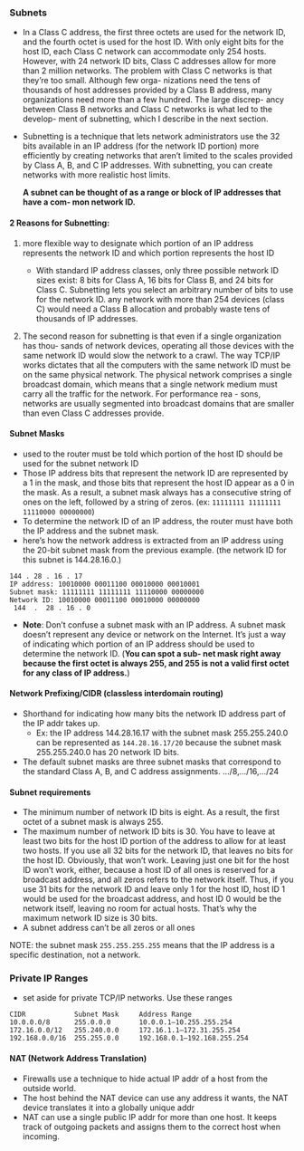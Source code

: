 ### Subnets

- In a Class C address, the first three octets are used for the network ID, and the
  fourth octet is used for the host ID. With only eight bits for the host ID, each Class
  C network can accommodate only 254 hosts. However, with 24 network ID bits,
  Class C addresses allow for more than 2 million networks.
  The problem with Class C networks is that they’re too small. Although few orga-
  nizations need the tens of thousands of host addresses provided by a Class B
  address, many organizations need more than a few hundred. The large discrep-
  ancy between Class B networks and Class C networks is what led to the develop-
  ment of subnetting, which I describe in the next section.
- Subnetting is a technique that lets network administrators use the 32 bits available
  in an IP address (for the network ID portion) more efficiently by creating networks that aren’t limited to the
  scales provided by Class A, B, and C IP addresses. With subnetting, you can create
  networks with more realistic host limits.

  **A subnet can be thought of as a range or block of IP addresses that have a com-
  mon network ID.**

#### 2 Reasons for Subnetting:

1. more flexible way to designate which portion of an IP
   address represents the network ID and which portion represents the host ID

   - With
     standard IP address classes, only three possible network ID sizes exist: 8 bits for
     Class A, 16 bits for Class B, and 24 bits for Class C. Subnetting lets you select an
     arbitrary number of bits to use for the network ID. any
     network with more than 254 devices (class C) would need a Class B allocation and probably
     waste tens of thousands of IP addresses.

2. The second reason for subnetting is that even if a single organization has thou-
   sands of network devices, operating all those devices with the same network ID
   would slow the network to a crawl. The way TCP/IP works dictates that all the
   computers with the same network ID must be on the same physical network. The
   physical network comprises a single broadcast domain, which means that a single
   network medium must carry all the traffic for the network. For performance rea -
   sons, networks are usually segmented into broadcast domains that are smaller
   than even Class C addresses provide.

#### Subnet Masks

- used to the router must be told which portion of the host ID should
  be used for the subnet network ID
- Those IP address bits that
  represent the network ID are represented by a 1 in the mask, and those bits that
  represent the host ID appear as a 0 in the mask. As a result, a subnet mask always
  has a consecutive string of ones on the left, followed by a string of zeros. (ex: `11111111 11111111 11110000 00000000`)
- To determine the network ID of an IP address, the router must have both the IP
  address and the subnet mask.
- here’s how the network address is extracted from an IP address
  using the 20-bit subnet mask from the previous example. (the network ID for this subnet is 144.28.16.0.)

```
144 . 28 . 16 . 17
IP address: 10010000 00011100 00010000 00010001
Subnet mask: 11111111 11111111 11110000 00000000
Network ID: 10010000 00011100 00010000 00000000
 144  .  28 . 16 . 0
```

- **Note**: Don’t confuse a subnet mask with an IP address. A subnet mask doesn’t represent
  any device or network on the Internet. It’s just a way of indicating which portion
  of an IP address should be used to determine the network ID. (**You can spot a sub-
  net mask right away because the first octet is always 255, and 255 is not a valid
  first octet for any class of IP address.**)

#### Network Prefixing/CIDR (classless interdomain routing)

- Shorthand for indicating how many bits the network ID address part of the IP addr takes up.
  - Ex: the IP address 144.28.16.17 with the subnet mask 255.255.240.0 can be represented as
    `144.28.16.17/20` because the subnet mask 255.255.240.0 has 20 network ID bits.
- The default subnet masks are three subnet masks that correspond to the standard Class
  A, B, and C address assignments. .../8,.../16,.../24

#### Subnet requirements

- The minimum number of network ID bits is eight. As a result, the first octet
  of a subnet mask is always 255.
- The maximum number of network ID bits is 30. You have to leave at least
  two bits for the host ID portion of the address to allow for at least two hosts. If
  you use all 32 bits for the network ID, that leaves no bits for the host
  ID. Obviously, that won’t work. Leaving just one bit for the host ID won’t work,
  either, because a host ID of all ones is reserved for a broadcast address, and
  all zeros refers to the network itself. Thus, if you use 31 bits for the network ID
  and leave only 1 for the host ID, host ID 1 would be used for the broadcast
  address, and host ID 0 would be the network itself, leaving no room for actual
  hosts. That’s why the maximum network ID size is 30 bits.
- A subnet address can’t be all zeros or all ones

NOTE: the subnet mask `255.255.255.255` means that the IP address is a specific destination, not a network.

### Private IP Ranges

- set aside for private TCP/IP networks. Use these ranges

```
CIDR            Subnet Mask     Address Range
10.0.0.0/8      255.0.0.0       10.0.0.1–10.255.255.254
172.16.0.0/12   255.240.0.0     172.16.1.1–172.31.255.254
192.168.0.0/16  255.255.0.0     192.168.0.1–192.168.255.254
```

#### NAT (Network Address Translation)

- Firewalls use a technique to hide actual IP addr of a host from the outside world.
- The host behind the NAT device can use any address it wants, the NAT device translates it into a globally unique addr
- NAT can use a single public IP addr for more than one host. It keeps track of outgoing packets and assigns them to the correct host when incoming.
